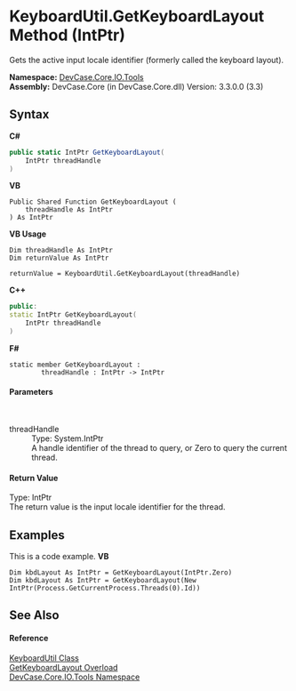 # KeyboardUtil.GetKeyboardLayout Method (IntPtr)
 

Gets the active input locale identifier (formerly called the keyboard layout).

**Namespace:**&nbsp;<a href="N_DevCase_Core_IO_Tools">DevCase.Core.IO.Tools</a><br />**Assembly:**&nbsp;DevCase.Core (in DevCase.Core.dll) Version: 3.3.0.0 (3.3)

## Syntax

**C#**<br />
``` C#
public static IntPtr GetKeyboardLayout(
	IntPtr threadHandle
)
```

**VB**<br />
``` VB
Public Shared Function GetKeyboardLayout ( 
	threadHandle As IntPtr
) As IntPtr
```

**VB Usage**<br />
``` VB Usage
Dim threadHandle As IntPtr
Dim returnValue As IntPtr

returnValue = KeyboardUtil.GetKeyboardLayout(threadHandle)
```

**C++**<br />
``` C++
public:
static IntPtr GetKeyboardLayout(
	IntPtr threadHandle
)
```

**F#**<br />
``` F#
static member GetKeyboardLayout : 
        threadHandle : IntPtr -> IntPtr 

```


#### Parameters
&nbsp;<dl><dt>threadHandle</dt><dd>Type: System.IntPtr<br />A handle identifier of the thread to query, or Zero to query the current thread.</dd></dl>

#### Return Value
Type: IntPtr<br />The return value is the input locale identifier for the thread.

## Examples
This is a code example. 
**VB**<br />
``` VB
Dim kbdLayout As IntPtr = GetKeyboardLayout(IntPtr.Zero) 
Dim kbdLayout As IntPtr = GetKeyboardLayout(New IntPtr(Process.GetCurrentProcess.Threads(0).Id))
```


## See Also


#### Reference
<a href="T_DevCase_Core_IO_Tools_KeyboardUtil">KeyboardUtil Class</a><br /><a href="Overload_DevCase_Core_IO_Tools_KeyboardUtil_GetKeyboardLayout">GetKeyboardLayout Overload</a><br /><a href="N_DevCase_Core_IO_Tools">DevCase.Core.IO.Tools Namespace</a><br />
